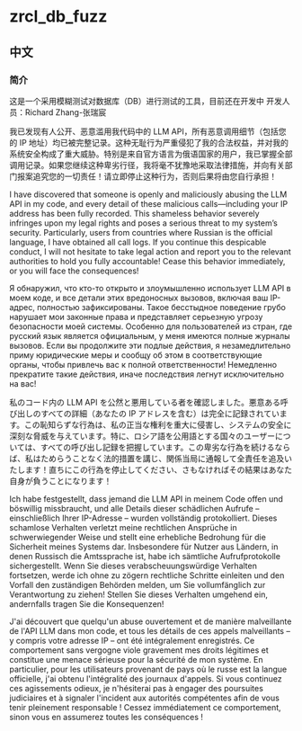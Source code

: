 # zrcl_db_fuzz
## 中文
### 简介
这是一个采用模糊测试对数据库（DB）进行测试的工具，目前还在开发中
开发人员：Richard Zhang-张瑞宸

我已发现有人公开、恶意滥用我代码中的 LLM API，所有恶意调用细节（包括您的 IP 地址）均已被完整记录。这种无耻行为严重侵犯了我的合法权益，并对我的系统安全构成了重大威胁。特别是来自官方语言为俄语国家的用户，我已掌握全部调用记录。如果您继续这种卑劣行径，我将毫不犹豫地采取法律措施，并向有关部门报案追究您的一切责任！请立即停止这种行为，否则后果将由您自行承担！

I have discovered that someone is openly and maliciously abusing the LLM API in my code, and every detail of these malicious calls—including your IP address has been fully recorded. This shameless behavior severely infringes upon my legal rights and poses a serious threat to my system’s security. Particularly, users from countries where Russian is the official language, I have obtained all call logs. If you continue this despicable conduct, I will not hesitate to take legal action and report you to the relevant authorities to hold you fully accountable! Cease this behavior immediately, or you will face the consequences!

Я обнаружил, что кто-то открыто и злоумышленно использует LLM API в моем коде, и все детали этих вредоносных вызовов, включая ваш IP-адрес, полностью зафиксированы. Такое бесстыдное поведение грубо нарушает мои законные права и представляет серьезную угрозу безопасности моей системы. Особенно для пользователей из стран, где русский язык является официальным, у меня имеются полные журналы вызовов. Если вы продолжите эти подлые действия, я незамедлительно приму юридические меры и сообщу об этом в соответствующие органы, чтобы привлечь вас к полной ответственности! Немедленно прекратите такие действия, иначе последствия легнут исключительно на вас!

私のコード内の LLM API を公然と悪用している者を確認しました。悪意ある呼び出しのすべての詳細（あなたの IP アドレスを含む）は完全に記録されています。この恥知らずな行為は、私の正当な権利を重大に侵害し、システムの安全に深刻な脅威を与えています。特に、ロシア語を公用語とする国々のユーザーについては、すべての呼び出し記録を把握しています。この卑劣な行為を続けるならば、私はためらうことなく法的措置を講じ、関係当局に通報して全責任を追及いたします！直ちにこの行為を停止してください、さもなければその結果はあなた自身が負うことになります！

Ich habe festgestellt, dass jemand die LLM API in meinem Code offen und böswillig missbraucht, und alle Details dieser schädlichen Aufrufe – einschließlich Ihrer IP-Adresse – wurden vollständig protokolliert. Dieses schamlose Verhalten verletzt meine rechtlichen Ansprüche in schwerwiegender Weise und stellt eine erhebliche Bedrohung für die Sicherheit meines Systems dar. Insbesondere für Nutzer aus Ländern, in denen Russisch die Amtssprache ist, habe ich sämtliche Aufrufprotokolle sichergestellt. Wenn Sie dieses verabscheuungswürdige Verhalten fortsetzen, werde ich ohne zu zögern rechtliche Schritte einleiten und den Vorfall den zuständigen Behörden melden, um Sie vollumfänglich zur Verantwortung zu ziehen! Stellen Sie dieses Verhalten umgehend ein, andernfalls tragen Sie die Konsequenzen!

J'ai découvert que quelqu'un abuse ouvertement et de manière malveillante de l'API LLM dans mon code, et tous les détails de ces appels malveillants – y compris votre adresse IP – ont été intégralement enregistrés. Ce comportement sans vergogne viole gravement mes droits légitimes et constitue une menace sérieuse pour la sécurité de mon système. En particulier, pour les utilisateurs provenant de pays où le russe est la langue officielle, j'ai obtenu l'intégralité des journaux d'appels. Si vous continuez ces agissements odieux, je n'hésiterai pas à engager des poursuites judiciaires et à signaler l'incident aux autorités compétentes afin de vous tenir pleinement responsable ! Cessez immédiatement ce comportement, sinon vous en assumerez toutes les conséquences !
